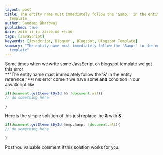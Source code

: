 ```yaml
---
layout: post
title: The entity name must immediately follow the '&amp;' in the entity reference. Blogspot
  template
author: Sandeep Bhardwaj
published: true
date: 2015-11-14 23:00:00 +5:30
tags: [JavaScript]
keywords: [Javadcript, Blogger , Blogspot, Blogspot Template]
summary: "The entity name must immediately follow the '&amp;' in the entity reference. Blogspot
  template"
---
```

 
Some times when we write some JavaScript on blogspot template we got this error  
**"The entity name must immediately follow the '&' in the entity reference."**This error come if we have some **and** condition in our JavaScript like

``` javascript
if(document.getElementById && !document.all){  
// do something here   

}  
```

Here is the simple solution of this just replace the **&** with **&amp;**.  

``` javascript
if(document.getElementById &amp;&amp; !document.all){  
// do something here   

}  
```

Post you valuable comment if this solution works for you.